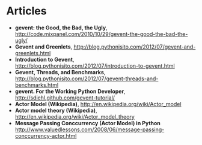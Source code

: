 # Articles

- **gevent: the Good, the Bad, the Ugly**, 
http://code.mixpanel.com/2010/10/29/gevent-the-good-the-bad-the-ugly/
- **Gevent and Greenlets**, 
http://blog.pythonisito.com/2012/07/gevent-and-greenlets.html
- **Introduction to Gevent**, 
http://blog.pythonisito.com/2012/07/introduction-to-gevent.html
- **Gevent, Threads, and Benchmarks**, 
http://blog.pythonisito.com/2012/07/gevent-threads-and-benchmarks.html
- **gevent. For the Working Python Developer**, 
http://sdiehl.github.com/gevent-tutorial/
- **Actor Model (Wikipedia)**,
http://en.wikipedia.org/wiki/Actor_model
- **Actor model theory (Wikipedia)**,
http://en.wikipedia.org/wiki/Actor_model_theory
- **Message Passing Conccurrency (Actor Model) in Python**
http://www.valuedlessons.com/2008/06/message-passing-conccurrency-actor.html

